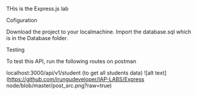 THis is the Express.js lab

Cofiguration

Download the project to your localmachine. Import the database.sql which is in the Database folder. 

Testing

To test this API, run the following routes on postman

localhost:3000/api/v1/student (to get all students data)
![alt text](https://github.com/irungudeveloper/IAP-LABS/Express node/blob/master/post_src.png?raw=true)
